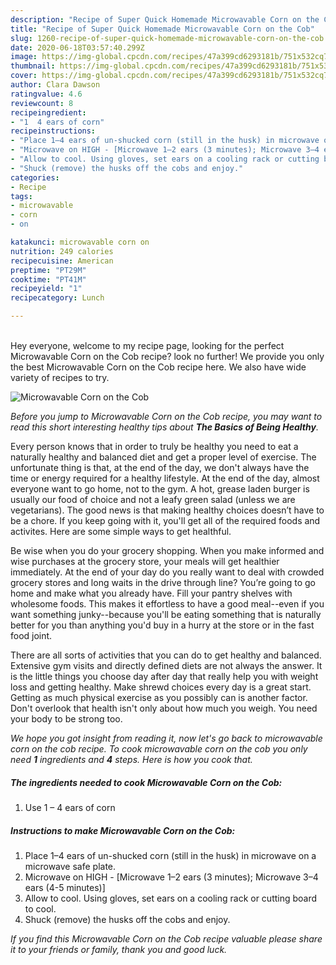 ```yaml
---
description: "Recipe of Super Quick Homemade Microwavable Corn on the Cob"
title: "Recipe of Super Quick Homemade Microwavable Corn on the Cob"
slug: 1260-recipe-of-super-quick-homemade-microwavable-corn-on-the-cob
date: 2020-06-18T03:57:40.299Z
image: https://img-global.cpcdn.com/recipes/47a399cd6293181b/751x532cq70/microwavable-corn-on-the-cob-recipe-main-photo.jpg
thumbnail: https://img-global.cpcdn.com/recipes/47a399cd6293181b/751x532cq70/microwavable-corn-on-the-cob-recipe-main-photo.jpg
cover: https://img-global.cpcdn.com/recipes/47a399cd6293181b/751x532cq70/microwavable-corn-on-the-cob-recipe-main-photo.jpg
author: Clara Dawson
ratingvalue: 4.6
reviewcount: 8
recipeingredient:
- "1  4 ears of corn"
recipeinstructions:
- "Place 1–4 ears of un-shucked corn (still in the husk) in microwave on a microwave safe plate."
- "Microwave on HIGH - [Microwave 1–2 ears (3 minutes); Microwave 3–4 ears (4-5 minutes)]"
- "Allow to cool. Using gloves, set ears on a cooling rack or cutting board to cool."
- "Shuck (remove) the husks off the cobs and enjoy."
categories:
- Recipe
tags:
- microwavable
- corn
- on

katakunci: microwavable corn on 
nutrition: 249 calories
recipecuisine: American
preptime: "PT29M"
cooktime: "PT41M"
recipeyield: "1"
recipecategory: Lunch

---
```

<br>
Hey everyone, welcome to my recipe page, looking for the perfect Microwavable Corn on the Cob recipe? look no further! We provide you only the best Microwavable Corn on the Cob recipe here. We also have wide variety of recipes to try.
<br>


![Microwavable Corn on the Cob](https://img-global.cpcdn.com/recipes/47a399cd6293181b/751x532cq70/microwavable-corn-on-the-cob-recipe-main-photo.jpg)

<i>Before you jump to Microwavable Corn on the Cob recipe, you may want to read this short interesting healthy tips about <strong>The Basics of Being Healthy</strong>.</i>

Every person knows that in order to truly be healthy you need to eat a naturally healthy and balanced diet and get a proper level of exercise. The unfortunate thing is that, at the end of the day, we don't always have the time or energy required for a healthy lifestyle. At the end of the day, almost everyone want to go home, not to the gym. A hot, grease laden burger is usually our food of choice and not a leafy green salad (unless we are vegetarians). The good news is that making healthy choices doesn’t have to be a chore. If you keep going with it, you'll get all of the required foods and activites. Here are some simple ways to get healthful.

Be wise when you do your grocery shopping. When you make informed and wise purchases at the grocery store, your meals will get healthier immediately. At the end of your day do you really want to deal with crowded grocery stores and long waits in the drive through line? You’re going to go home and make what you already have. Fill your pantry shelves with wholesome foods. This makes it effortless to have a good meal--even if you want something junky--because you'll be eating something that is naturally better for you than anything you'd buy in a hurry at the store or in the fast food joint.

There are all sorts of activities that you can do to get healthy and balanced. Extensive gym visits and directly defined diets are not always the answer. It is the little things you choose day after day that really help you with weight loss and getting healthy. Make shrewd choices every day is a great start. Getting as much physical exercise as you possibly can is another factor. Don't overlook that health isn't only about how much you weigh. You need your body to be strong too. 


<i>We hope you got insight from reading it, now let's go back to microwavable corn on the cob recipe. To cook microwavable corn on the cob you only need <strong>1</strong> ingredients and <strong>4</strong> steps. Here is how you cook that.
</i>

##### The ingredients needed to cook Microwavable Corn on the Cob:

1. Use 1 – 4 ears of corn


##### Instructions to make Microwavable Corn on the Cob:

1. Place 1–4 ears of un-shucked corn (still in the husk) in microwave on a microwave safe plate.
1. Microwave on HIGH - [Microwave 1–2 ears (3 minutes); Microwave 3–4 ears (4-5 minutes)]
1. Allow to cool. Using gloves, set ears on a cooling rack or cutting board to cool.
1. Shuck (remove) the husks off the cobs and enjoy.


<i>If you find this Microwavable Corn on the Cob recipe valuable please share it to your friends or family, thank you and good luck.</i>
